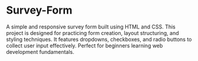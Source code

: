 # Survey-Form
A simple and responsive survey form built using HTML and CSS. This project is designed for practicing form creation, layout structuring, and styling techniques. It features dropdowns, checkboxes, and radio buttons to collect user input effectively. Perfect for beginners learning web development fundamentals.
